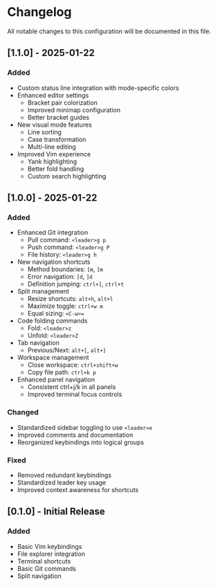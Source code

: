 # Changelog

All notable changes to this configuration will be documented in this file.

## [1.1.0] - 2025-01-22

### Added
- Custom status line integration with mode-specific colors
- Enhanced editor settings
  - Bracket pair colorization
  - Improved minimap configuration
  - Better bracket guides
- New visual mode features
  - Line sorting
  - Case transformation
  - Multi-line editing
- Improved Vim experience
  - Yank highlighting
  - Better fold handling
  - Custom search highlighting

## [1.0.0] - 2025-01-22

### Added
- Enhanced Git integration
  - Pull command: `<leader>g p`
  - Push command: `<leader>g P`
  - File history: `<leader>g h`
- New navigation shortcuts
  - Method boundaries: `[m`, `]m`
  - Error navigation: `[d`, `]d`
  - Definition jumping: `ctrl+]`, `ctrl+t`
- Split management
  - Resize shortcuts: `alt+h`, `alt+l`
  - Maximize toggle: `ctrl+w m`
  - Equal sizing: `<C-w>=`
- Code folding commands
  - Fold: `<leader>z`
  - Unfold: `<leader>Z`
- Tab navigation
  - Previous/Next: `alt+[`, `alt+]`
- Workspace management
  - Close workspace: `ctrl+shift+w`
  - Copy file path: `ctrl+k p`
- Enhanced panel navigation
  - Consistent ctrl+j/k in all panels
  - Improved terminal focus controls

### Changed
- Standardized sidebar toggling to use `<leader>e`
- Improved comments and documentation
- Reorganized keybindings into logical groups

### Fixed
- Removed redundant keybindings
- Standardized leader key usage
- Improved context awareness for shortcuts

## [0.1.0] - Initial Release

### Added
- Basic Vim keybindings
- File explorer integration
- Terminal shortcuts
- Basic Git commands
- Split navigation
